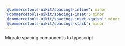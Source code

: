 ```yaml
---
'@commercetools-uikit/spacings-inline': minor
'@commercetools-uikit/spacings-inset': minor
'@commercetools-uikit/spacings-inset-squish': minor
'@commercetools-uikit/spacings-stack': minor
---
```


Migrate spacing components to typescript
